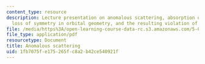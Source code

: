 ```yaml
---
content_type: resource
description: Lecture presentation on anomalous scattering, absorption of X-ray photons,
  loss of symmetry in orbital geometry, and the resulting violation of Fridel's law.
file: /media/https%3A/open-learning-course-data-rc.s3.amazonaws.com/5-069-crystal-structure-analysis-spring-2010/1fb7075fe175265fc8a2b42ce540921f_anomal_hand1_rev.pdf
file_type: application/pdf
resourcetype: Document
title: Anomalous scattering
uid: 1fb7075f-e175-265f-c8a2-b42ce540921f
---
```

